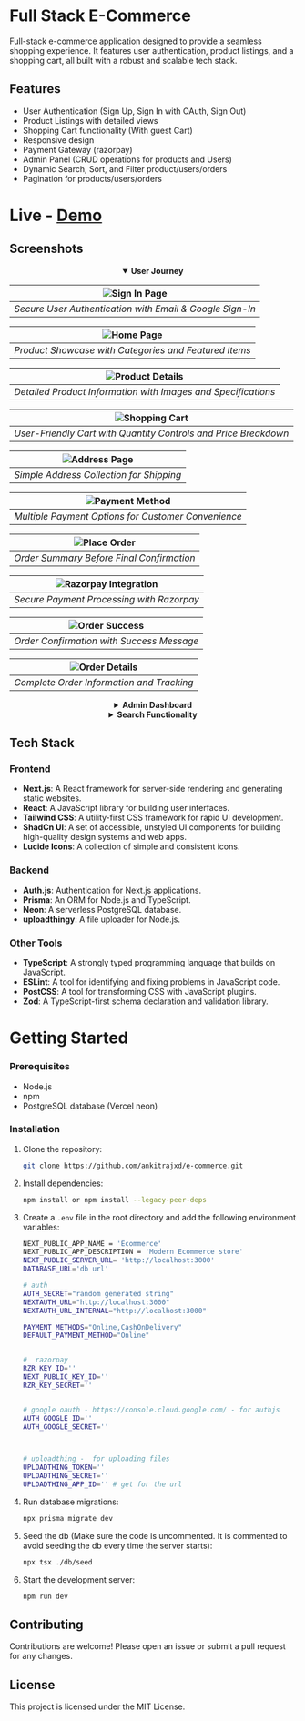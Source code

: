 # Full Stack E-Commerce

Full-stack e-commerce application designed to provide a seamless shopping experience. It features user authentication, product listings, and a shopping cart, all built with a robust and scalable tech stack.

## Features

- User Authentication (Sign Up, Sign In with OAuth, Sign Out)
- Product Listings with detailed views
- Shopping Cart functionality (With guest Cart)
- Responsive design
- Payment Gateway (razorpay)
- Admin Panel (CRUD operations for products and Users)
- Dynamic Search, Sort, and Filter product/users/orders
- Pagination for products/users/orders

# Live - [Demo](https://e-commerce-rho-eight-65.vercel.app/)

## Screenshots

<div align="center">

<details open>
<summary><b>User Journey</b></summary>

| ![Sign In Page](./public/images/website-ss/signinpage.png) |
| :--------------------------------------------------------: |
|  _Secure User Authentication with Email & Google Sign-In_  |

| ![Home Page](./public/images/website-ss/homepage.png) |
| :---------------------------------------------------: |
| _Product Showcase with Categories and Featured Items_ |

| ![Product Details](./public/images/website-ss/productDetailpage.png) |
| :------------------------------------------------------------------: |
|    _Detailed Product Information with Images and Specifications_     |

|    ![Shopping Cart](./public/images/website-ss/cartPage.png)    |
| :-------------------------------------------------------------: |
| _User-Friendly Cart with Quantity Controls and Price Breakdown_ |

| ![Address Page](./public/images/website-ss/address-page.png) |
| :----------------------------------------------------------: |
|           _Simple Address Collection for Shipping_           |

| ![Payment Method](./public/images/website-ss/payment-method.png) |
| :--------------------------------------------------------------: |
|       _Multiple Payment Options for Customer Convenience_        |

| ![Place Order](./public/images/website-ss/place-order.png) |
| :--------------------------------------------------------: |
|         _Order Summary Before Final Confirmation_          |

| ![Razorpay Integration](./public/images/website-ss/razorpay.png) |
| :--------------------------------------------------------------: |
|            _Secure Payment Processing with Razorpay_             |

| ![Order Success](./public/images/website-ss/order-success.png) |
| :------------------------------------------------------------: |
|           _Order Confirmation with Success Message_            |

| ![Order Details](./public/images/website-ss/order-placed-details.png) |
| :-------------------------------------------------------------------: |
|               _Complete Order Information and Tracking_               |

</details>

<details>
<summary><b>Admin Dashboard</b></summary>

| ![Admin Dashboard](./public/images/website-ss/admin-dashboard.png) |
| :----------------------------------------------------------------: |
|        _Comprehensive Admin Dashboard with Sales Analytics_        |

| ![Product Management](./public/images/website-ss/product-management.png) |
| :----------------------------------------------------------------------: |
|            _Complete Product Management with CRUD Operations_            |

| ![User Management](./public/images/website-ss/admin-users.png) |
| :------------------------------------------------------------: |
|        _User Management with Role-Based Access Control_        |

</details>

<details>
<summary><b>Search Functionality</b></summary>

| ![Search Feature](./public/images/website-ss/search.png) |
| :------------------------------------------------------: |
|    _Dynamic Search with Filters and Sorting Options_     |

</details>

</div>

## Tech Stack

### Frontend

- **Next.js**: A React framework for server-side rendering and generating static websites.
- **React**: A JavaScript library for building user interfaces.
- **Tailwind CSS**: A utility-first CSS framework for rapid UI development.
- **ShadCn UI**: A set of accessible, unstyled UI components for building high-quality design systems and web apps.
- **Lucide Icons**: A collection of simple and consistent icons.

### Backend

- **Auth.js**: Authentication for Next.js applications.
- **Prisma**: An ORM for Node.js and TypeScript.
- **Neon**: A serverless PostgreSQL database.
- **uploadthingy**: A file uploader for Node.js.

### Other Tools

- **TypeScript**: A strongly typed programming language that builds on JavaScript.
- **ESLint**: A tool for identifying and fixing problems in JavaScript code.
- **PostCSS**: A tool for transforming CSS with JavaScript plugins.
- **Zod**: A TypeScript-first schema declaration and validation library.

# Getting Started

### Prerequisites

- Node.js
- npm
- PostgreSQL database (Vercel neon)

### Installation

1. Clone the repository:

   ```bash
   git clone https://github.com/ankitrajxd/e-commerce.git
   ```

2. Install dependencies:

   ```bash
   npm install or npm install --legacy-peer-deps
   ```

3. Create a `.env` file in the root directory and add the following environment variables:

   ```bash
   NEXT_PUBLIC_APP_NAME = 'Ecommerce'
   NEXT_PUBLIC_APP_DESCRIPTION = 'Modern Ecommerce store'
   NEXT_PUBLIC_SERVER_URL= 'http://localhost:3000'
   DATABASE_URL='db url'

   # auth
   AUTH_SECRET="random generated string"
   NEXTAUTH_URL="http://localhost:3000"
   NEXTAUTH_URL_INTERNAL="http://localhost:3000"

   PAYMENT_METHODS="Online,CashOnDelivery"
   DEFAULT_PAYMENT_METHOD="Online"


   #  razorpay
   RZR_KEY_ID=''
   NEXT_PUBLIC_KEY_ID=''
   RZR_KEY_SECRET=''


   # google oauth - https://console.cloud.google.com/ - for authjs
   AUTH_GOOGLE_ID=''
   AUTH_GOOGLE_SECRET=''



   # uploadthing -  for uploading files
   UPLOADTHING_TOKEN=''
   UPLOADTHING_SECRET=''
   UPLOADTHING_APP_ID='' # get for the url
   ```

4. Run database migrations:

   ```bash
   npx prisma migrate dev
   ```

5. Seed the db (Make sure the code is uncommented. It is commented to avoid seeding the db every time the server starts):

   ```bash
   npx tsx ./db/seed
   ```

6. Start the development server:

   ```bash
   npm run dev
   ```

## Contributing

Contributions are welcome! Please open an issue or submit a pull request for any changes.

## License

This project is licensed under the MIT License.
